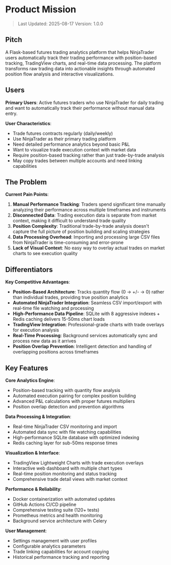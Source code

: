 # Product Mission

> Last Updated: 2025-08-17
> Version: 1.0.0

## Pitch

A Flask-based futures trading analytics platform that helps NinjaTrader users automatically track their trading performance with position-based tracking, TradingView charts, and real-time data processing. The platform transforms raw trading data into actionable insights through automated position flow analysis and interactive visualizations.

## Users

**Primary Users**: Active futures traders who use NinjaTrader for daily trading and want to automatically track their performance without manual data entry.

**User Characteristics**:
- Trade futures contracts regularly (daily/weekly)
- Use NinjaTrader as their primary trading platform
- Need detailed performance analytics beyond basic P&L
- Want to visualize trade execution context with market data
- Require position-based tracking rather than just trade-by-trade analysis
- May copy trades between multiple accounts and need linking capabilities

## The Problem

**Current Pain Points**:
1. **Manual Performance Tracking**: Traders spend significant time manually analyzing their performance across multiple timeframes and instruments
2. **Disconnected Data**: Trading execution data is separate from market context, making it difficult to understand trade quality
3. **Position Complexity**: Traditional trade-by-trade analysis doesn't capture the full picture of position building and scaling strategies
4. **Data Processing Overhead**: Importing and processing large CSV files from NinjaTrader is time-consuming and error-prone
5. **Lack of Visual Context**: No easy way to overlay actual trades on market charts to see execution quality

## Differentiators

**Key Competitive Advantages**:
- **Position-Based Architecture**: Tracks quantity flow (0 → +/- → 0) rather than individual trades, providing true position analytics
- **Automated NinjaTrader Integration**: Seamless CSV import/export with real-time file watching and processing
- **High-Performance Data Pipeline**: SQLite with 8 aggressive indexes + Redis caching delivers 15-50ms chart loads
- **TradingView Integration**: Professional-grade charts with trade overlays for execution analysis
- **Real-Time Processing**: Background services automatically sync and process new data as it arrives
- **Position Overlap Prevention**: Intelligent detection and handling of overlapping positions across timeframes

## Key Features

**Core Analytics Engine**:
- Position-based tracking with quantity flow analysis
- Automated execution pairing for complex position building
- Advanced P&L calculations with proper futures multipliers
- Position overlap detection and prevention algorithms

**Data Processing & Integration**:
- Real-time NinjaTrader CSV monitoring and import
- Automated data sync with file watching capabilities
- High-performance SQLite database with optimized indexing
- Redis caching layer for sub-50ms response times

**Visualization & Interface**:
- TradingView Lightweight Charts with trade execution overlays
- Interactive web dashboard with multiple chart types
- Real-time position monitoring and status tracking
- Comprehensive trade detail views with market context

**Performance & Reliability**:
- Docker containerization with automated updates
- GitHub Actions CI/CD pipeline
- Comprehensive testing suite (120+ tests)
- Prometheus metrics and health monitoring
- Background service architecture with Celery

**User Management**:
- Settings management with user profiles
- Configurable analytics parameters
- Trade linking capabilities for account copying
- Historical performance tracking and reporting